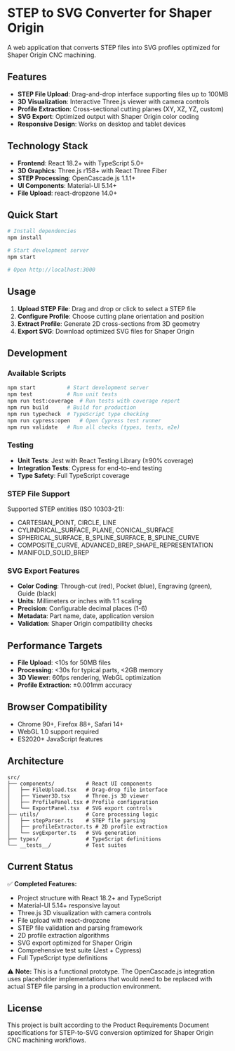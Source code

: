 # STEP to SVG Converter for Shaper Origin

A web application that converts STEP files into SVG profiles optimized for Shaper Origin CNC machining.

## Features

- **STEP File Upload**: Drag-and-drop interface supporting files up to 100MB
- **3D Visualization**: Interactive Three.js viewer with camera controls
- **Profile Extraction**: Cross-sectional cutting planes (XY, XZ, YZ, custom)
- **SVG Export**: Optimized output with Shaper Origin color coding
- **Responsive Design**: Works on desktop and tablet devices

## Technology Stack

- **Frontend**: React 18.2+ with TypeScript 5.0+
- **3D Graphics**: Three.js r158+ with React Three Fiber
- **STEP Processing**: OpenCascade.js 1.1.1+
- **UI Components**: Material-UI 5.14+
- **File Upload**: react-dropzone 14.0+

## Quick Start

```bash
# Install dependencies
npm install

# Start development server
npm start

# Open http://localhost:3000
```

## Usage

1. **Upload STEP File**: Drag and drop or click to select a STEP file
2. **Configure Profile**: Choose cutting plane orientation and position
3. **Extract Profile**: Generate 2D cross-sections from 3D geometry
4. **Export SVG**: Download optimized SVG files for Shaper Origin

## Development

### Available Scripts

```bash
npm start          # Start development server
npm test           # Run unit tests
npm run test:coverage  # Run tests with coverage report
npm run build      # Build for production
npm run typecheck  # TypeScript type checking
npm run cypress:open   # Open Cypress test runner
npm run validate   # Run all checks (types, tests, e2e)
```

### Testing

- **Unit Tests**: Jest with React Testing Library (≥90% coverage)
- **Integration Tests**: Cypress for end-to-end testing
- **Type Safety**: Full TypeScript coverage

### STEP File Support

Supported STEP entities (ISO 10303-21):
- CARTESIAN_POINT, CIRCLE, LINE
- CYLINDRICAL_SURFACE, PLANE, CONICAL_SURFACE
- SPHERICAL_SURFACE, B_SPLINE_SURFACE, B_SPLINE_CURVE
- COMPOSITE_CURVE, ADVANCED_BREP_SHAPE_REPRESENTATION
- MANIFOLD_SOLID_BREP

### SVG Export Features

- **Color Coding**: Through-cut (red), Pocket (blue), Engraving (green), Guide (black)
- **Units**: Millimeters or inches with 1:1 scaling
- **Precision**: Configurable decimal places (1-6)
- **Metadata**: Part name, date, application version
- **Validation**: Shaper Origin compatibility checks

## Performance Targets

- **File Upload**: <10s for 50MB files
- **Processing**: <30s for typical parts, <2GB memory
- **3D Viewer**: 60fps rendering, WebGL optimization
- **Profile Extraction**: ±0.001mm accuracy

## Browser Compatibility

- Chrome 90+, Firefox 88+, Safari 14+
- WebGL 1.0 support required
- ES2020+ JavaScript features

## Architecture

```
src/
├── components/          # React UI components
│   ├── FileUpload.tsx   # Drag-drop file interface
│   ├── Viewer3D.tsx     # Three.js 3D viewer
│   ├── ProfilePanel.tsx # Profile configuration
│   └── ExportPanel.tsx  # SVG export controls
├── utils/               # Core processing logic
│   ├── stepParser.ts    # STEP file parsing
│   ├── profileExtractor.ts # 2D profile extraction
│   └── svgExporter.ts   # SVG generation
├── types/               # TypeScript definitions
└── __tests__/           # Test suites
```

## Current Status

✅ **Completed Features:**
- Project structure with React 18.2+ and TypeScript
- Material-UI 5.14+ responsive layout
- Three.js 3D visualization with camera controls
- File upload with react-dropzone
- STEP file validation and parsing framework
- 2D profile extraction algorithms
- SVG export optimized for Shaper Origin
- Comprehensive test suite (Jest + Cypress)
- Full TypeScript type definitions

⚠️ **Note:** This is a functional prototype. The OpenCascade.js integration uses placeholder implementations that would need to be replaced with actual STEP file parsing in a production environment.

## License

This project is built according to the Product Requirements Document specifications for STEP-to-SVG conversion optimized for Shaper Origin CNC machining workflows.